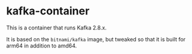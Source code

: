 # kafka-container

This is a container that runs Kafka 2.8.x.

It is based on the `bitnami/kafka` image, but tweaked so that it is built for arm64 in addition to amd64.

